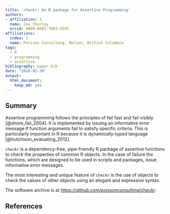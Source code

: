 ```yaml
---
title: 'checkr: An R package for Assertive Programming'
authors:
- affiliation: 1
  name: Joe Thorley
  orcid: 0000-0002-7683-4592
affiliations:
  index: 1
  name: Poisson Consulting, Nelson, British Columbia
tags: 
  - R
  - programming
  - assertive
bibliography: paper.bib
date: "2018-01-30"
output: 
  html_document: 
    keep_md: yes
---
```




## Summary

Assertive programming follows the principles of fail fast and fail visibly [@shore_fail_2004].
It is implemented by issuing an informative error message if function arguments fail to satisfy specific criteria.
This is particularly important in R because it is dynamically-typed language [@hutchison_evaluating_2012].

`checkr` is a dependency-free, pipe-friendly R package of assertive functions to check the properties of common R objects.
In the case of failure the functions, which are designed to be used in scripts and packages,
issue informative error messages.

The most interesting and unique feature of `checkr` is the use of objects to check 
the values of other objects using an elegant and expressive syntax.

The software archive is at <https://github.com/poissonconsulting/checkr>.

## References
